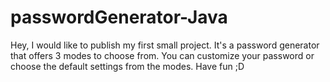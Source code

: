 # passwordGenerator-Java
Hey, I would like to publish my first small project. It's a password generator that offers 3 modes to choose from. You can customize your password or choose the default settings from the modes. Have fun ;D

